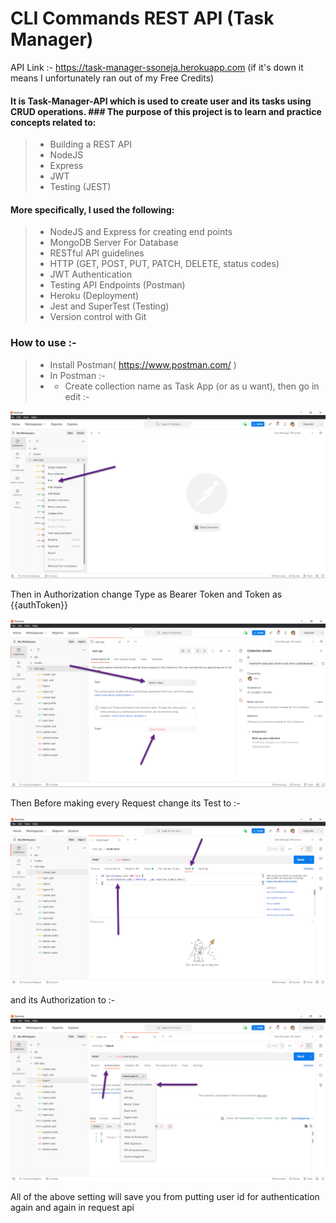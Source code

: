 # CLI Commands REST API (Task Manager)
API Link :- https://task-manager-ssoneja.herokuapp.com (if it's down it means I unfortunately ran out of my Free Credits)
#### It is Task-Manager-API which is used to create user and its tasks using CRUD operations. ### The purpose of this project is to learn and practice concepts related to:
> - Building a REST API
> - NodeJS
> - Express
> - JWT
> - Testing (JEST)

#### More specifically, I used the following:
> - NodeJS and Express for creating end points
> - MongoDB Server For Database 
> - RESTful API guidelines
> - HTTP (GET, POST, PUT, PATCH, DELETE, status codes)
> - JWT Authentication 
> - Testing API Endpoints (Postman)
> - Heroku (Deployment)
> - Jest and SuperTest (Testing)
> - Version control with Git

### How to use :-
> - Install Postman( https://www.postman.com/ )
> - In Postman :- 
> - - Create collection name as Task App (or as u want), then go in edit :-

![image](https://github.com/sagar-soneja/API-TaskManager/blob/main/Pics/env1.png)

Then in Authorization change Type as Bearer Token and Token as {{authToken}}

![image](https://github.com/sagar-soneja/API-TaskManager/blob/main/Pics/env2.png)

Then Before making every Request change its Test to :-

![image](https://github.com/sagar-soneja/API-TaskManager/blob/main/Pics/env3.png)

and its Authorization to :- 

![image](https://github.com/sagar-soneja/API-TaskManager/blob/main/Pics/env4.png)

All of the above setting will save you from putting user id for authentication again and again in request api


